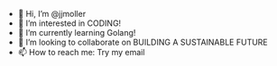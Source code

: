 - 👋 Hi, I’m @jjmoller
- 👀 I’m interested in CODING!
- 🌱 I’m currently learning Golang!
- 💞️ I’m looking to collaborate on BUILDING A SUSTAINABLE FUTURE
- 📫 How to reach me: Try my email

<!---
jjmoller/jjmoller is a ✨ special ✨ repository because its `README.md` (this file) appears on your GitHub profile.
You can click the Preview link to take a look at your changes.
--->
